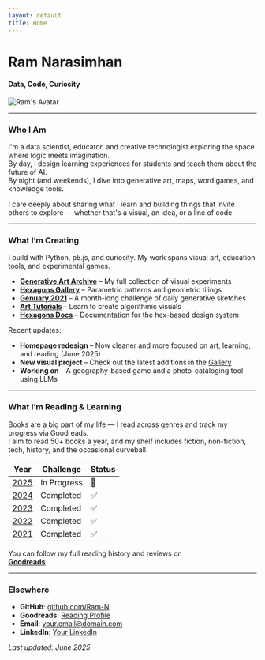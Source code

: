 ```yaml
---
layout: default
title: Home
---
```


# Ram Narasimhan

#### Data, Code, Curiosity

![Ram's Avatar](https://avatars.githubusercontent.com/Ram_N?size=150)

---

### Who I Am

I'm a data scientist, educator, and creative technologist exploring the space where logic meets imagination.  
By day, I design learning experiences for students and teach them about the future of AI.  
By night (and weekends), I dive into generative art, maps, word games, and knowledge tools.  

I care deeply about sharing what I learn and building things that invite others to explore — whether that's a visual, an idea, or a line of code.

---

### What I’m Creating

I build with Python, p5.js, and curiosity. My work spans visual art, education tools, and experimental games.

- **[Generative Art Archive](https://github.com/Ram-N/generative_art/blob/master/contact_sheet.md)** – My full collection of visual experiments
- **[Hexagons Gallery](https://ram-n.github.io/hexagons-gallery/)** – Parametric patterns and geometric tilings
- **[Genuary 2021](https://ram-n.github.io/Genuary_2021/)** – A month-long challenge of daily generative sketches
- **[Art Tutorials](https://ram-n.github.io/generative_art/_build/html/index.html)** – Learn to create algorithmic visuals
- **[Hexagons Docs](https://ram-n.github.io/hexagons/build/html/index.html)** – Documentation for the hex-based design system

Recent updates:
- **Homepage redesign** – Now cleaner and more focused on art, learning, and reading (June 2025)
- **New visual project** – Check out the latest additions in the [Gallery](https://ram-n.github.io/gallery/)
- **Working on** – A geography-based game and a photo-cataloging tool using LLMs

---

### What I’m Reading & Learning

Books are a big part of my life — I read across genres and track my progress via Goodreads.  
I aim to read 50+ books a year, and my shelf includes fiction, non-fiction, tech, history, and the occasional curveball.

| Year | Challenge | Status |
|------|-----------|--------|
| [2025](https://www.goodreads.com/user_challenges/XXXXX) | In Progress | 🔄 |
| [2024](https://www.goodreads.com/user_challenges/XXXXX) | Completed | ✅ |
| [2023](https://www.goodreads.com/user_challenges/XXXXX) | Completed | ✅ |
| [2022](https://www.goodreads.com/user_challenges/XXXXX) | Completed | ✅ |
| [2021](https://www.goodreads.com/user_challenges/25585536) | Completed | ✅ |

You can follow my full reading history and reviews on  
**[Goodreads](https://www.goodreads.com/user/show/XXXXXXX)**

---

### Elsewhere

- **GitHub**: [github.com/Ram-N](https://github.com/Ram-N)
- **Goodreads**: [Reading Profile](https://www.goodreads.com/user/show/XXXXXXX)
- **Email**: [your.email@domain.com](mailto:your.email@domain.com)
- **LinkedIn**: [Your LinkedIn](https://linkedin.com/in/yourprofile)

_Last updated: June 2025_
